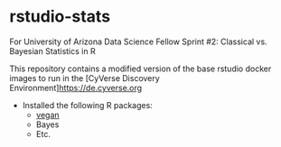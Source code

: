 # rstudio-stats
For University of Arizona Data Science Fellow Sprint #2: Classical vs. Bayesian Statistics in R

This repository contains a modified version of the base rstudio docker images to run in
the [CyVerse Discovery Environment]<https://de.cyverse.org>

- Installed the following R packages:
  - [vegan](https://cran.r-project.org/web/packages/vegan/index.html)
  - Bayes
  - Etc.
